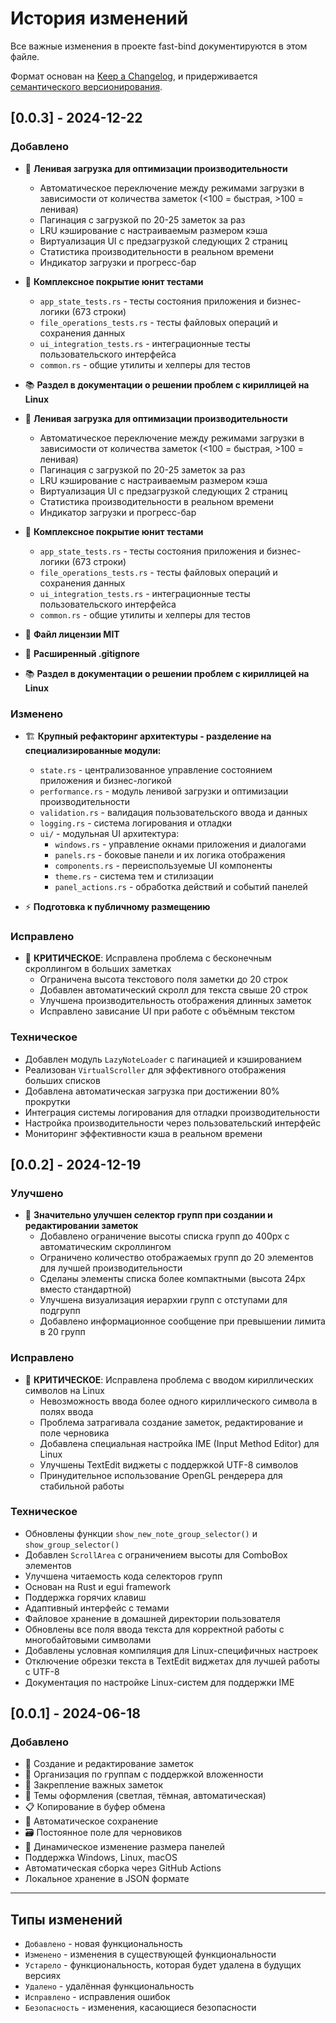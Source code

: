 # История изменений

Все важные изменения в проекте fast-bind документируются в этом файле.

Формат основан на [Keep a Changelog](https://keepachangelog.com/ru/1.0.0/),
и придерживается [семантического версионирования](https://semver.org/lang/ru/).

## [0.0.3] - 2024-12-22

### Добавлено
- 🚀 **Ленивая загрузка для оптимизации производительности**
  - Автоматическое переключение между режимами загрузки в зависимости от количества заметок (<100 = быстрая, >100 = ленивая)
  - Пагинация с загрузкой по 20-25 заметок за раз
  - LRU кэширование с настраиваемым размером кэша
  - Виртуализация UI с предзагрузкой следующих 2 страниц
  - Статистика производительности в реальном времени
  - Индикатор загрузки и прогресс-бар

- 🧪 **Комплексное покрытие юнит тестами**
  - `app_state_tests.rs` - тесты состояния приложения и бизнес-логики (673 строки)
  - `file_operations_tests.rs` - тесты файловых операций и сохранения данных
  - `ui_integration_tests.rs` - интеграционные тесты пользовательского интерфейса
  - `common.rs` - общие утилиты и хелперы для тестов

- 📚 **Раздел в документации о решении проблем с кириллицей на Linux**
- 🚀 **Ленивая загрузка для оптимизации производительности**
  - Автоматическое переключение между режимами загрузки в зависимости от количества заметок (<100 = быстрая, >100 = ленивая)
  - Пагинация с загрузкой по 20-25 заметок за раз
  - LRU кэширование с настраиваемым размером кэша
  - Виртуализация UI с предзагрузкой следующих 2 страниц
  - Статистика производительности в реальном времени
  - Индикатор загрузки и прогресс-бар

- 🧪 **Комплексное покрытие юнит тестами**
  - `app_state_tests.rs` - тесты состояния приложения и бизнес-логики (673 строки)
  - `file_operations_tests.rs` - тесты файловых операций и сохранения данных
  - `ui_integration_tests.rs` - интеграционные тесты пользовательского интерфейса
  - `common.rs` - общие утилиты и хелперы для тестов

- 📁 **Файл лицензии MIT**
- 🔧 **Расширенный .gitignore**
- 📚 **Раздел в документации о решении проблем с кириллицей на Linux**

### Изменено
- 🏗️ **Крупный рефакторинг архитектуры - разделение на специализированные модули:**
  - `state.rs` - централизованное управление состоянием приложения и бизнес-логикой
  - `performance.rs` - модуль ленивой загрузки и оптимизации производительности
  - `validation.rs` - валидация пользовательского ввода и данных
  - `logging.rs` - система логирования и отладки
  - `ui/` - модульная UI архитектура:
    - `windows.rs` - управление окнами приложения и диалогами
    - `panels.rs` - боковые панели и их логика отображения
    - `components.rs` - переиспользуемые UI компоненты
    - `theme.rs` - система тем и стилизации
    - `panel_actions.rs` - обработка действий и событий панелей

- ⚡ **Подготовка к публичному размещению**

### Исправлено
- 🐛 **КРИТИЧЕСКОЕ**: Исправлена проблема с бесконечным скроллингом в больших заметках
  - Ограничена высота текстового поля заметки до 20 строк
  - Добавлен автоматический скролл для текста свыше 20 строк
  - Улучшена производительность отображения длинных заметок
  - Исправлено зависание UI при работе с объёмным текстом

### Техническое
- Добавлен модуль `LazyNoteLoader` с пагинацией и кэшированием
- Реализован `VirtualScroller` для эффективного отображения больших списков
- Добавлена автоматическая загрузка при достижении 80% прокрутки
- Интеграция системы логирования для отладки производительности
- Настройка производительности через пользовательский интерфейс
- Мониторинг эффективности кэша в реальном времени

## [0.0.2] - 2024-12-19

### Улучшено
- 🎯 **Значительно улучшен селектор групп при создании и редактировании заметок**
  - Добавлено ограничение высоты списка групп до 400px с автоматическим скроллингом
  - Ограничено количество отображаемых групп до 20 элементов для лучшей производительности
  - Сделаны элементы списка более компактными (высота 24px вместо стандартной)
  - Улучшена визуализация иерархии групп с отступами для подгрупп
  - Добавлено информационное сообщение при превышении лимита в 20 групп

### Исправлено
- 🐛 **КРИТИЧЕСКОЕ**: Исправлена проблема с вводом кириллических символов на Linux
  - Невозможность ввода более одного кириллического символа в полях ввода
  - Проблема затрагивала создание заметок, редактирование и поле черновика
  - Добавлена специальная настройка IME (Input Method Editor) для Linux
  - Улучшены TextEdit виджеты с поддержкой UTF-8 символов
  - Принудительное использование OpenGL рендерера для стабильной работы

### Техническое
- Обновлены функции `show_new_note_group_selector()` и `show_group_selector()`
- Добавлен `ScrollArea` с ограничением высоты для ComboBox элементов
- Улучшена читаемость кода селекторов групп
- Основан на Rust и egui framework
- Поддержка горячих клавиш
- Адаптивный интерфейс с темами
- Файловое хранение в домашней директории пользователя
- Обновлены все поля ввода текста для корректной работы с многобайтовыми символами
- Добавлены условная компиляция для Linux-специфичных настроек
- Отключение обрезки текста в TextEdit виджетах для лучшей работы с UTF-8
- Документация по настройке Linux-систем для поддержки IME

## [0.0.1] - 2024-06-18

### Добавлено
- 📝 Создание и редактирование заметок
- 📁 Организация по группам с поддержкой вложенности
- 📌 Закрепление важных заметок
- 🎨 Темы оформления (светлая, тёмная, автоматическая)
- 📋 Копирование в буфер обмена
- 💾 Автоматическое сохранение
- 🗃️ Постоянное поле для черновиков
- 🔄 Динамическое изменение размера панелей
- Поддержка Windows, Linux, macOS
- Автоматическая сборка через GitHub Actions
- Локальное хранение в JSON формате

---

## Типы изменений

- `Добавлено` - новая функциональность
- `Изменено` - изменения в существующей функциональности
- `Устарело` - функциональность, которая будет удалена в будущих версиях
- `Удалено` - удалённая функциональность
- `Исправлено` - исправления ошибок
- `Безопасность` - изменения, касающиеся безопасности 